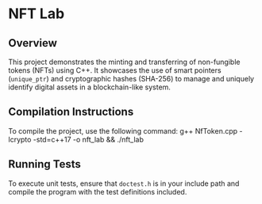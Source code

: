 # NFT Lab

## Overview
This project demonstrates the minting and transferring of non-fungible tokens (NFTs) using C++. It showcases the use of smart pointers (`unique_ptr`) and cryptographic hashes (SHA-256) to manage and uniquely identify digital assets in a blockchain-like system.

## Compilation Instructions
To compile the project, use the following command:
g++ NfToken.cpp -lcrypto -std=c++17 -o nft_lab && ./nft_lab


## Running Tests
To execute unit tests, ensure that `doctest.h` is in your include path and compile the program with the test definitions included.


